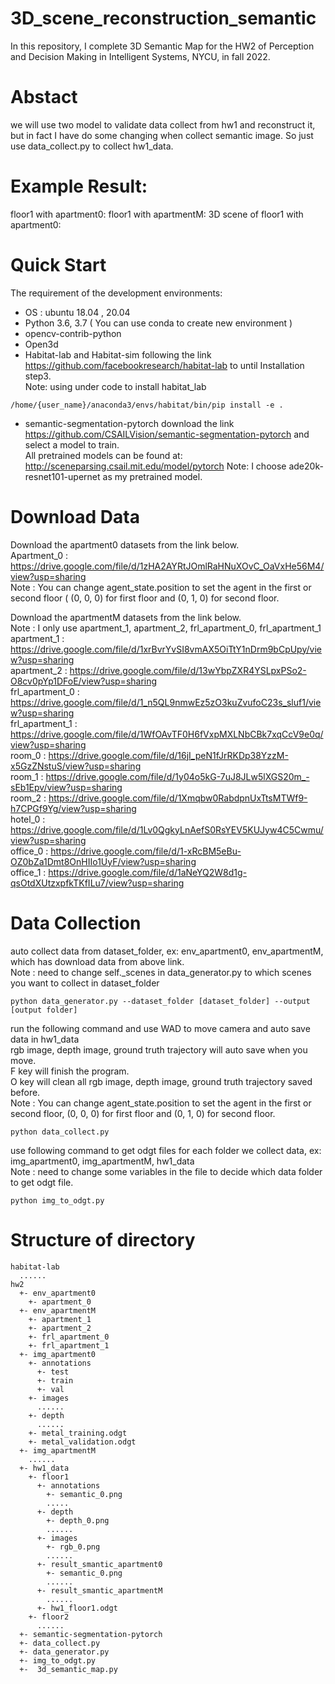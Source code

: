 # 3D_scene_reconstruction_semantic
In this repository, I complete 3D Semantic Map for the HW2 of Perception and Decision Making in Intelligent Systems, NYCU, in fall 2022.

# Abstact
we will use two model to validate data collect from hw1 and reconstruct it, but in fact I have do some changing when collect semantic image. So just use data_collect.py to collect hw1_data.

# Example Result:
floor1 with apartment0:
floor1 with apartmentM:
3D scene of floor1 with apartment0:

# Quick Start
The requirement of the development environments:
- OS : ubuntu 18.04 , 20.04
- Python 3.6, 3.7 ( You can use conda to create new environment )
- opencv-contrib-python
- Open3d
- Habitat-lab and Habitat-sim
following the link https://github.com/facebookresearch/habitat-lab
to until Installation step3.<br>
Note: using under code to install habitat_lab
```
/home/{user_name}/anaconda3/envs/habitat/bin/pip install -e .
```
- semantic-segmentation-pytorch
download the link https://github.com/CSAILVision/semantic-segmentation-pytorch
and select a model to train.<br>
All pretrained models can be found at: http://sceneparsing.csail.mit.edu/model/pytorch
Note: I choose ade20k-resnet101-upernet as my pretrained model.
# Download Data
Download the apartment0 datasets from the link below.<br>
Apartment_0 : https://drive.google.com/file/d/1zHA2AYRtJOmlRaHNuXOvC_OaVxHe56M4/view?usp=sharing<br>
Note : You can change agent_state.position to set the agent in
the first or second floor ( (0, 0, 0) for first floor and (0, 1, 0) for
second floor.

Download the apartmentM datasets from the link below.<br>
Note : I only use apartment_1, apartment_2, frl_apartment_0, frl_apartment_1<br>
apartment_1 : https://drive.google.com/file/d/1xrBvrYvSI8vmAX5OiTtY1nDrm9bCpUpy/view?usp=sharing<br>
apartment_2 : https://drive.google.com/file/d/13wYbpZXR4YSLpxPSo2-O8cv0pYp1DFoE/view?usp=sharing<br>
frl_apartment_0 : https://drive.google.com/file/d/1_n5QL9nmwEz5zO3kuZvufoC23s_sluf1/view?usp=sharing<br>
frl_apartment_1 : https://drive.google.com/file/d/1WfOAvTF0H6fVxpMXLNbCBk7xqCcV9e0q/view?usp=sharing<br>
room_0 : https://drive.google.com/file/d/16jI_peN1fJrRKDp38YzzM-x5GzZNstuS/view?usp=sharing<br>
room_1 : https://drive.google.com/file/d/1y04o5kG-7uJ8JLw5lXGS20m_-sEb1Epv/view?usp=sharing<br>
room_2 : https://drive.google.com/file/d/1Xmqbw0RabdpnUxTtsMTWf9-h7CPGf9Yg/view?usp=sharing<br>
hotel_0 : https://drive.google.com/file/d/1Lv0QgkyLnAefS0RsYEV5KUJyw4C5Cwmu/view?usp=sharing<br>
office_0 : https://drive.google.com/file/d/1-xRcBM5eBu-OZ0bZa1Dmt8OnHIIo1UyF/view?usp=sharing<br>
office_1 : https://drive.google.com/file/d/1aNeYQ2W8d1g-qsOtdXUtzxpfkTKfILu7/view?usp=sharing<br>

# Data Collection
auto collect data from dataset_folder, ex: env_apartment0, env_apartmentM, which has download data from above link.<br>
Note : need to change self.\_scenes in data_generator.py to which scenes you want to collect in dataset_folder
```
python data_generator.py --dataset_folder [dataset_folder] --output [output folder] 
```
run the following command and use WAD to move camera and auto save data in hw1_data <br>
rgb image, depth image, ground truth trajectory will auto save when you move.<br>
F key will finish the program.<br>
O key will clean all rgb image, depth image, ground truth trajectory saved before.<br>
Note : You can change agent_state.position to set the agent in
the first or second floor, (0, 0, 0) for first floor and (0, 1, 0) for
second floor.
```
python data_collect.py
```
use following command to get odgt files for each folder we collect data, ex: img_apartment0, img_apartmentM, hw1_data<br>
Note : need to change some variables in the file to decide which data folder to get odgt file.
```
python img_to_odgt.py
```
# Structure of directory
```
habitat-lab
  ......
hw2
  +- env_apartment0
    +- apartment_0
  +- env_apartmentM
    +- apartment_1
    +- apartment_2
    +- frl_apartment_0
    +- frl_apartment_1
  +- img_apartment0
    +- annotations
      +- test
      +- train
      +- val
    +- images 
      ......
    +- depth
      ......
    +- metal_training.odgt
    +- metal_validation.odgt
  +- img_apartmentM
    ......
  +- hw1_data
    +- floor1
      +- annotations
        +- semantic_0.png
        .....
      +- depth
        +- depth_0.png
        ......
      +- images
        +- rgb_0.png
        ......
      +- result_smantic_apartment0
        +- semantic_0.png
        ......
      +- result_smantic_apartmentM
        ......
      +- hw1_floor1.odgt
    +- floor2
      ......
  +- semantic-segmentation-pytorch
  +- data_collect.py
  +- data_generator.py
  +- img_to_odgt.py
  +-  3d_semantic_map.py
  
```
